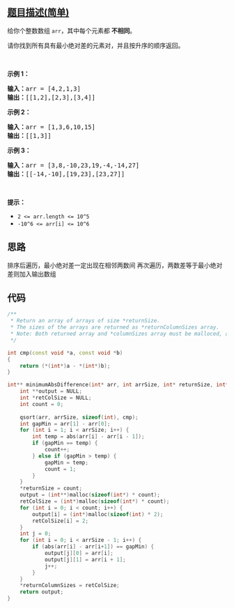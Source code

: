 ## [题目描述(简单)](https://leetcode-cn.com/problems/minimum-absolute-difference/)
<div class="notranslate"><p>给你个整数数组&nbsp;<code>arr</code>，其中每个元素都 <strong>不相同</strong>。</p>

<p>请你找到所有具有最小绝对差的元素对，并且按升序的顺序返回。</p>

<p>&nbsp;</p>

<p><strong>示例 1：</strong></p>

<pre><strong>输入：</strong>arr = [4,2,1,3]
<strong>输出：</strong>[[1,2],[2,3],[3,4]]
</pre>

<p><strong>示例 2：</strong></p>

<pre><strong>输入：</strong>arr = [1,3,6,10,15]
<strong>输出：</strong>[[1,3]]
</pre>

<p><strong>示例 3：</strong></p>

<pre><strong>输入：</strong>arr = [3,8,-10,23,19,-4,-14,27]
<strong>输出：</strong>[[-14,-10],[19,23],[23,27]]
</pre>

<p>&nbsp;</p>

<p><strong>提示：</strong></p>

<ul>
	<li><code>2 &lt;= arr.length &lt;= 10^5</code></li>
	<li><code>-10^6 &lt;= arr[i] &lt;= 10^6</code></li>
</ul>
</div>

## 思路
排序后遍历，最小绝对差一定出现在相邻两数间
再次遍历，两数差等于最小绝对差则加入输出数组

## 代码
```c++
/**
 * Return an array of arrays of size *returnSize.
 * The sizes of the arrays are returned as *returnColumnSizes array.
 * Note: Both returned array and *columnSizes array must be malloced, assume caller calls free().
 */

int cmp(const void *a, const void *b)
{
    return (*(int*)a - *(int*)b);
}

int** minimumAbsDifference(int* arr, int arrSize, int* returnSize, int** returnColumnSizes){
    int **output = NULL;
    int *retColSize = NULL;
    int count = 0;
    
    qsort(arr, arrSize, sizeof(int), cmp);
    int gapMin = arr[1] - arr[0];
    for (int i = 1; i < arrSize; i++) {
        int temp = abs(arr[i] - arr[i - 1]);
        if (gapMin == temp) {
            count++;
        } else if (gapMin > temp) {
            gapMin = temp;
            count = 1;
        }
    }
    *returnSize = count;
    output = (int**)malloc(sizeof(int*) * count);
    retColSize = (int*)malloc(sizeof(int*) * count);
    for (int i = 0; i < count; i++) {
        output[i] = (int*)malloc(sizeof(int) * 2);
        retColSize[i] = 2;
    }
    int j = 0;
    for (int i = 0; i < arrSize - 1; i++) {
        if (abs(arr[i] - arr[i+1]) == gapMin) {
            output[j][0] = arr[i];
            output[j][1] = arr[i + 1];
            j++;
        }
    }
    *returnColumnSizes = retColSize;
    return output;
}
```